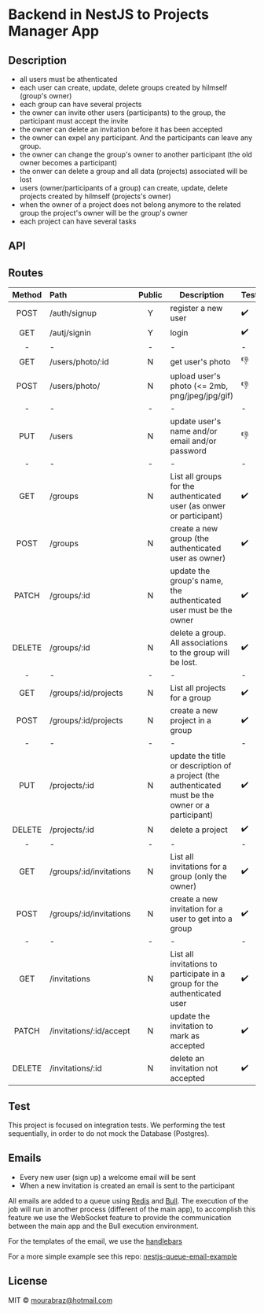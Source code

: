 # Backend in NestJS to Projects Manager App

## Description

- all users must be athenticated
- each user can create, update, delete groups created by hilmself (group's owner)
- each group can have several projects
- the owner can invite other users (participants) to the group, the participant must accept the invite
- the owner can delete an invitation before it has been accepted
- the owner can expel any participant. And the participants can leave any group.
- the owner can change the group's owner to another participant (the old owner becomes a participant)
- the onwer can delete a group and all data (projects) associated will be lost
- users (owner/participants of a group) can create, update, delete projects created by hilmself (projects's owner)
- when the owner of a project does not belong anymore to the related group the project's owner will be the group's owner
- each project can have several tasks

## API

## Routes

| Method | Path                    | Public | Description                                                                                         | Tests              |
| :----: | :---------------------- | :----: | --------------------------------------------------------------------------------------------------- | ------------------ |
|  POST  | /auth/signup            |   Y    | register a new user                                                                                 | :heavy_check_mark: |
|  GET   | /autj/signin            |   Y    | login                                                                                               | :heavy_check_mark: |
|   -    | -                       |   -    | -                                                                                                   | -                  |
|  GET   | /users/photo/:id        |   N    | get user's photo                                                                                    | 👎                 |
|  POST  | /users/photo/           |   N    | upload user's photo (<= 2mb, png/jpeg/jpg/gif)                                                      | 👎                 |
|   -    | -                       |   -    | -                                                                                                   | -                  |
|  PUT   | /users                  |   N    | update user's name and/or email and/or password                                                     | 👎                 |
|   -    | -                       |   -    | -                                                                                                   | -                  |
|  GET   | /groups                 |   N    | List all groups for the authenticated user (as onwer or participant)                                | :heavy_check_mark: |
|  POST  | /groups                 |   N    | create a new group (the authenticated user as owner)                                                | :heavy_check_mark: |
| PATCH  | /groups/:id             |   N    | update the group's name, the authenticated user must be the owner                                   | :heavy_check_mark: |
| DELETE | /groups/:id             |   N    | delete a group. All associations to the group will be lost.                                         | :heavy_check_mark: |
|   -    | -                       |   -    | -                                                                                                   | -                  |
|  GET   | /groups/:id/projects    |   N    | List all projects for a group                                                                       | :heavy_check_mark: |
|  POST  | /groups/:id/projects    |   N    | create a new project in a group                                                                     | :heavy_check_mark: |
|   -    | -                       |   -    | -                                                                                                   | -                  |
|  PUT   | /projects/:id           |   N    | update the title or description of a project (the authenticated must be the owner or a participant) | :heavy_check_mark: |
| DELETE | /projects/:id           |   N    | delete a project                                                                                    | :heavy_check_mark: |
|   -    | -                       |   -    | -                                                                                                   | -                  |
|  GET   | /groups/:id/invitations |   N    | List all invitations for a group (only the owner)                                                   | :heavy_check_mark: |
|  POST  | /groups/:id/invitations |   N    | create a new invitation for a user to get into a group                                              | :heavy_check_mark: |
|   -    | -                       |   -    | -                                                                                                   | -                  |
|  GET   | /invitations            |   N    | List all invitations to participate in a group for the authenticated user                           | :heavy_check_mark: |
| PATCH  | /invitations/:id/accept |   N    | update the invitation to mark as accepted                                                           | :heavy_check_mark: |
| DELETE | /invitations/:id        |   N    | delete an invitation not accepted                                                                   | :heavy_check_mark: |

## Test

This project is focused on integration tests.
We performing the test sequentially, in order to do not mock the Database (Postgres).

## Emails

- Every new user (sign up) a welcome email will be sent
- When a new invitation is created an email is sent to the participant

All emails are added to a queue using [Redis](https://redis.io/) and [Bull](https://github.com/OptimalBits/bull#readme). The execution of the job will run in another process (different of the main app), to accomplish this feature we use the WebSocket feature to provide the communication between the main app and the Bull execution environment.

For the templates of the email, we use the [handlebars](https://handlebarsjs.com/)

For a more simple example see this repo: [nestjs-queue-email-example](https://github.com/mourabraz/nestjs-queue-email-example)

## License

MIT © mourabraz@hotmail.com
